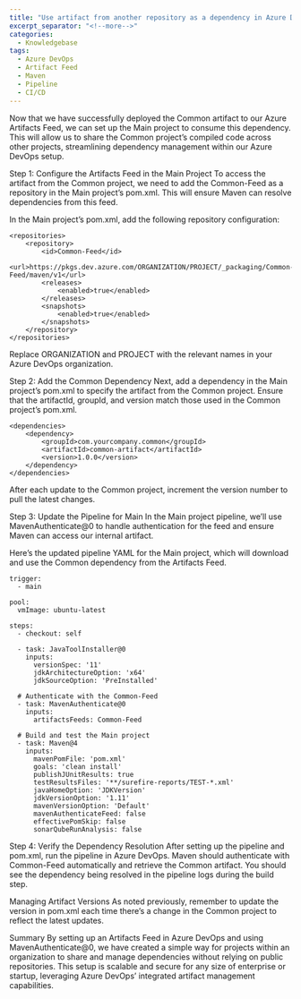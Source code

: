 ```yaml
---
title: "Use artifact from another repository as a dependency in Azure DevOps (Part 2)"
excerpt_separator: "<!--more-->"
categories:
  - Knowledgebase
tags:
  - Azure DevOps
  - Artifact Feed
  - Maven
  - Pipeline
  - CI/CD
---
```

Now that we have successfully deployed the Common artifact to our Azure Artifacts Feed, we can set up the Main project to consume this dependency. This will allow us to share the Common project’s compiled code across other projects, streamlining dependency management within our Azure DevOps setup.

Step 1: Configure the Artifacts Feed in the Main Project
To access the artifact from the Common project, we need to add the Common-Feed as a repository in the Main project’s pom.xml. This will ensure Maven can resolve dependencies from this feed.

In the Main project’s pom.xml, add the following repository configuration:

```
<repositories>
    <repository>
        <id>Common-Feed</id>
        <url>https://pkgs.dev.azure.com/ORGANIZATION/PROJECT/_packaging/Common-Feed/maven/v1</url>
        <releases>
            <enabled>true</enabled>
        </releases>
        <snapshots>
            <enabled>true</enabled>
        </snapshots>
    </repository>
</repositories>
```

Replace ORGANIZATION and PROJECT with the relevant names in your Azure DevOps organization.

Step 2: Add the Common Dependency
Next, add a dependency in the Main project’s pom.xml to specify the artifact from the Common project. Ensure that the artifactId, groupId, and version match those used in the Common project’s pom.xml.

```
<dependencies>
    <dependency>
        <groupId>com.yourcompany.common</groupId>
        <artifactId>common-artifact</artifactId>
        <version>1.0.0</version>
    </dependency>
</dependencies>
```

After each update to the Common project, increment the version number to pull the latest changes.

Step 3: Update the Pipeline for Main
In the Main project pipeline, we’ll use MavenAuthenticate@0 to handle authentication for the feed and ensure Maven can access our internal artifact.

Here’s the updated pipeline YAML for the Main project, which will download and use the Common dependency from the Artifacts Feed.

```
trigger:
  - main

pool:
  vmImage: ubuntu-latest

steps:
  - checkout: self

  - task: JavaToolInstaller@0
    inputs:
      versionSpec: '11'
      jdkArchitectureOption: 'x64'
      jdkSourceOption: 'PreInstalled'

  # Authenticate with the Common-Feed
  - task: MavenAuthenticate@0
    inputs:
      artifactsFeeds: Common-Feed

  # Build and test the Main project
  - task: Maven@4
    inputs:
      mavenPomFile: 'pom.xml'
      goals: 'clean install'
      publishJUnitResults: true
      testResultsFiles: '**/surefire-reports/TEST-*.xml'
      javaHomeOption: 'JDKVersion'
      jdkVersionOption: '1.11'
      mavenVersionOption: 'Default'
      mavenAuthenticateFeed: false
      effectivePomSkip: false
      sonarQubeRunAnalysis: false
```

Step 4: Verify the Dependency Resolution
After setting up the pipeline and pom.xml, run the pipeline in Azure DevOps. Maven should authenticate with Common-Feed automatically and retrieve the Common artifact. You should see the dependency being resolved in the pipeline logs during the build step.

Managing Artifact Versions
As noted previously, remember to update the version in pom.xml each time there’s a change in the Common project to reflect the latest updates.

Summary
By setting up an Artifacts Feed in Azure DevOps and using MavenAuthenticate@0, we have created a simple way for projects within an organization to share and manage dependencies without relying on public repositories. This setup is scalable and secure for any size of enterprise or startup, leveraging Azure DevOps’ integrated artifact management capabilities.